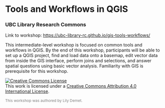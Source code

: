 # Tools and Workflows in QGIS
### UBC Library Research Commons
  
Link to workshop: https://ubc-library-rc.github.io/gis-tools-workflows/


This intermediate-level workshop is focused on common tools and workflows in QGIS. By the end of this workshop, participants will be able to set up a QGIS project, find and load data onto a basemap, edit vector data from inside the GIS interface, perform joins and selections, and answer spatial questions using basic vector analysis. Familiarity with GIS is prerequisite for this workshop.

<a rel="license" href="http://creativecommons.org/licenses/by/4.0/"><img alt="Creative Commons License" style="border-width:0" src="https://i.creativecommons.org/l/by/4.0/88x31.png" /></a><br />This work is licensed under a <a rel="license" href="http://creativecommons.org/licenses/by/4.0/">Creative Commons Attribution 4.0 International License</a>.

<p style="color:grey; font-size:12px">This workshop was authored by Lily Demet.</p>